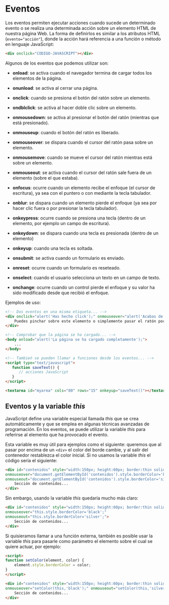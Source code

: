 # Eventos

Los eventos permiten ejecutar acciones cuando sucede un determinado evento o se realiza una determinada acción sobre un elemento HTML de nuestra página Web. La forma de definirlos es similar a los atributos HTML (`evento="acción"`), donde la acción hará referencia a una función o método en lenguaje JavaScript:

```html
<div onclick="CODIGO-JAVASCRIPT"></div>
```

Algunos de los eventos que podemos utilizar son:

* **onload**: se activa cuando el navegador termina de cargar todos los elementos de la página.

* **onunload**: se activa al cerrar una página.

* **onclick**: cuando se presiona el botón del ratón sobre un elemento.

* **ondblclick**: se activa al hacer doble clic sobre un elemento.

* **onmousedown**: se activa al presionar el botón del ratón (mientras que está presionado).

* **onmouseup**: cuando el botón del ratón es liberado.

* **onmouseover**: se dispara cuando el cursor del ratón pasa sobre un elemento.

* **onmousemove**: cuando se mueve el cursor del ratón mientras está sobre un elemento.

* **onmouseout**: se activa cuando el cursor del ratón sale fuera de un elemento (sobre el que estaba).

* **onfocus**: ocurre cuando un elemento recibe el enfoque (el cursor de escritura), ya sea con el puntero o con mediante la tecla tabulador.

* **onblur**: se dispara cuando un elemento pierde el enfoque (ya sea por hacer clic fuera o por presionar la tecla tabulador).

* **onkeypress**: ocurre cuando se presiona una tecla (dentro de un elemento, por ejemplo un campo de escritura).

* **onkeydown**: se dispara cuando una tecla es presionada (dentro de un elemento)

* **onkeyup**: cuando una tecla es soltada.

* **onsubmit**: se activa cuando un formulario es enviado.

* **onreset**: ocurre cuando un formulario es reseteado.

* **onselect**: cuando el usuario selecciona un texto en un campo de texto.

* **onchange**: ocurre cuando un control pierde el enfoque y su valor ha sido modificado desde que recibió el enfoque.


Ejemplos de uso:

```html
<!-- Dos eventos en una misma etiqueta... -->
<div onclick="alert('Has hecho click');" onmouseover="alert('Acabas de pasar por encima');">
    Puedes pinchar sobre este elemento o simplemente pasar el ratón por encima
</div>

<!-- Comprobar que la página se ha cargado... -->
<body onload="alert('La página se ha cargado completamente');">
    ...
</body>

<!-- Tambień se pueden llamar a funciones desde los eventos... -->
<script type="text/javascript">
   function saveText() {
      // acciones JavaScript
   }
</script>

<textarea id="myarea" cols="80" rows="15" onkeyup="saveText()"></textarea>
```


## Eventos y la variable _this_

JavaScript define una variable especial llamada _this_ que se crea automáticamente y que se emplea en algunas técnicas avanzadas de programación. En los eventos, se puede utilizar la variable _this_ para referirse al elemento que ha provocado el evento.

Esta variable es muy útil para ejemplos como el siguiente: queremos que al pasar por encima de un `<div>` el color del borde cambie, y al salir del contenedor restablezca el color inicial. Si no usamos la variable _this_ el código sería el siguiente:

```html
<div id="contenidos" style="width:150px; height:60px; border:thin solid silver"
onmouseover="document.getElementById('contenidos').style.borderColor='black';"
onmouseout="document.getElementById('contenidos').style.borderColor='silver';">
    Sección de contenidos...
</div>
```

Sin embargo, usando la variable _this_ quedaría mucho más claro:

```html
<div id="contenidos" style="width:150px; height:60px; border:thin solid silver"
onmouseover="this.style.borderColor='black';"
onmouseout="this.style.borderColor='silver';">
    Sección de contenidos...
</div>
```

Si quisieramos llamar a una función externa, también es posible usar la variable _this_ para pasarle como parámetro el elemento sobre el cual se quiere actuar, por ejemplo:

```html
<script>
function setColor(element, color) {
    element.style.borderColor = color;
}
</script>

<div id="contenidos" style="width:150px; height:60px; border:thin solid silver"
onmouseover="setColor(this,'black');" onmouseout="setColor(this,'silver');">
    Sección de contenidos...
</div>
```

